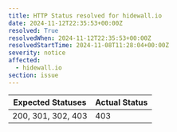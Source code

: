 ```yaml
---
title: HTTP Status resolved for hidewall.io
date: 2024-11-12T22:35:53+00:00Z
resolved: True
resolvedWhen: 2024-11-12T22:35:53+00:00Z
resolvedStartTime: 2024-11-08T11:28:04+00:00Z
severity: notice
affected:
  - hidewall.io
section: issue
---
```


| Expected Statuses | Actual Status  |
|-------------------|----------------|
| 200, 301, 302, 403 | 403 |
